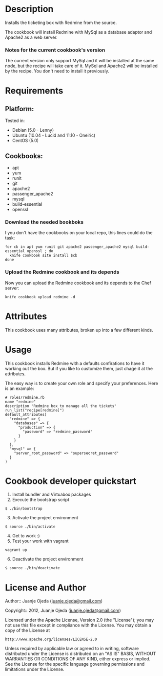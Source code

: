 Description
===========

Installs the ticketing box with Redmine from the source.

The cookbook will install Redmine with MySql as a database adaptor and Apache2
as a web server.

### Notes for the current cookbook's version

The current version only support MySql and it will be installed at the same
node, but the recipe will take care of it. MySql and Apache2 will be installed
by the recipe.
You don't need to install it previously.

Requirements
============

## Platform:

Tested in:

* Debian (5.0 - Lenny)
* Ubuntu (10.04 - Lucid and 11.10 - Oneiric)
* CentOS (5.0)

## Cookbooks:

* apt
* yum
* runit
* git
* apache2
* passenger\_apache2
* mysql
* build-essential
* openssl

### Download the needed bookboks

I you don't have the cookbooks on your local repo, this lines could do the task:

    for cb in apt yum runit git apache2 passenger_apache2 mysql build-essential openssl ; do
      knife cookbook site install $cb
    done

### Upload the Redmine cookbook and its depends

Now you can upload the Redmine cookbook and its depends to the Chef server:

    knife cookbook upload redmine -d


Attributes
==========

This cookbook uses many attributes, broken up into a few different kinds.

Usage
=====

This cookbook installs Redmine with a defaults confirations to have it working
out the box. But if you like to customize them, just chage it at the attributes.

The easy way is to create your own role and specify your preferences. Here is
an example:

    # roles/redmine.rb
    name "redmine"
    description "Redmine box to manage all the tickets"
    run_list("recipe[redmine]")
    default_attributes(
      "redmine" => {
        "databases" => {
          "production" => {
            "password" => "redmine_password"
          }
        }
      },
      "mysql" => {
        "server_root_password" => "supersecret_password"
      }
    )

Cookbook developer quickstart
=============================

1. Install bundler and Virtuabox packages
2. Execute the bootstrap script
```
$ ./bin/bootstrap
```
3. Activate the project environment
```
$ source ./bin/activate
```
4. Get to work :)
5. Test your work with vagrant
```
vagrant up
```
6. Deactivate the project environment
```
$ source ./bin/deactivate
```

License and Author
==================

Author:: Juanje Ojeda (<juanje.ojeda@gmail.com>)

Copyright:: 2012, Juanje Ojeda (<juanje.ojeda@gmail.com>)

Licensed under the Apache License, Version 2.0 (the "License");
you may not use this file except in compliance with the License.
You may obtain a copy of the License at

    http://www.apache.org/licenses/LICENSE-2.0

Unless required by applicable law or agreed to in writing, software
distributed under the License is distributed on an "AS IS" BASIS,
WITHOUT WARRANTIES OR CONDITIONS OF ANY KIND, either express or implied.
See the License for the specific language governing permissions and
limitations under the License.

